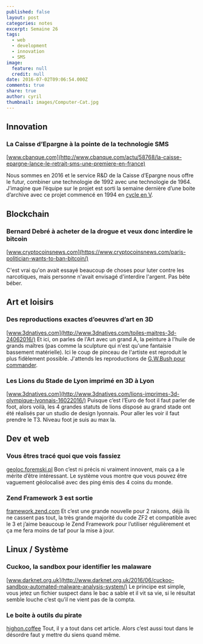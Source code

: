```yaml
---
published: false
layout: post
categories: notes
excerpt: Semaine 26
tags:
  - web
  - development
  - innovation
  - SMS
image:
  feature: null
  credit: null
date: 2016-07-02T09:06:54.000Z
comments: true
share: true
author: cyril
thumbnail: images/Computer-Cat.jpg
---
```

## Innovation

### La Caisse d’Epargne à la pointe de la technologie SMS
[www.cbanque.com](http://www.cbanque.com/actu/58768/la-caisse-epargne-lance-le-retrait-sms-une-premiere-en-france)

Nous sommes en 2016 et le service R&D de la Caisse d’Epargne nous offre le futur, combiner une technologie de 1992 avec une technologie de 1964. J’imagine que l’équipe sur le projet est sorti la semaine dernière d’une boite d’archive avec ce projet commencé en 1994 en [cycle en V](https://fr.wikipedia.org/wiki/Cycle_en_V).

## Blockchain

### Bernard Debré à acheter de la drogue et veux donc interdire le bitcoin
[www.cryptocoinsnews.com](https://www.cryptocoinsnews.com/paris-politician-wants-to-ban-bitcoin/)

C'est vrai qu'on avait essayé beaucoup de choses pour luter contre les narcotiques, mais personne n'avait envisagé d'interdire l'argent. Pas bête béber.

## Art et loisirs

### Des reproductions exactes d’oeuvres d’art en 3D
[www.3dnatives.com](http://www.3dnatives.com/toiles-maitres-3d-24062016/)
Et ici, on parles de l'Art avec un grand A, la peinture à l'huile de grands maîtres (pas comme la sculpture qui n'est qu'une fantaisie bassement matérielle). Ici le coup de pinceau de l'artiste est reproduit le plus fidèlement possible. J'attends les reproductions de [G.W.Bush pour commander](http://www.slate.fr/culture/85603/peinture-portraits-chirac-sarkozy-george-w-bush).

### Les Lions du Stade de Lyon imprimé en 3D à Lyon
[www.3dnatives.com](http://www.3dnatives.com/lions-imprimes-3d-olympique-lyonnais-16022016/)
Puisque c’est l’Euro de foot il faut parler de foot, alors voilà, les 4 grandes statuts de lions disposé au grand stade ont été réalisés par un studio de design lyonnais. Pour aller les voir il faut prendre le T3. Niveau foot je suis au max la.  

## Dev et web

### Vous êtres tracé quoi que vois fassiez
[geoloc.foremski.pl](http://geoloc.foremski.pl/)
Bon c’est ni précis ni vraiment innovent, mais ça a le mérite d’être intéressant. Le système vous montre que vous pouvez être vaguement géolocalisé avec des ping émis des 4 coins du monde.

### Zend Framework 3 est sortie
[framework.zend.com](https://framework.zend.com/blog/2016-06-28-zend-framework-3.html)
Et c’est une grande nouvelle pour 2 raisons, déjà ils ne cassent pas tout, la très grande majorité du code ZF2 et compatible avec le 3 et j’aime beaucoup le Zend Framework pour l’utiliser régulièrement et ça me fera moins de taf pour la mise à jour.

## Linux / Système

### Cuckoo, la sandbox pour identifier les malaware
[www.darknet.org.uk](http://www.darknet.org.uk/2016/06/cuckoo-sandbox-automated-malware-analysis-system/)
Le principe est simple, vous jetez un fichier suspect dans le bac a sable et il vit sa vie, si le résultat semble louche c’est qu’il ne vient pas de la compta.

### Le boite à outils du pirate
[highon.coffee](https://highon.coffee/blog/penetration-testing-tools-cheat-sheet/)
Tout, il y a tout dans cet article. Alors c’est aussi tout dans le désordre faut y mettre du siens quand même.
